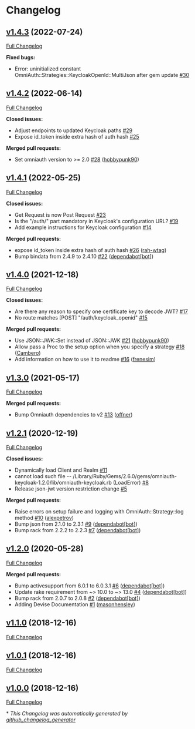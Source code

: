 # Changelog

## [v1.4.3](https://github.com/ccrockett/omniauth-keycloak/tree/v1.4.3) (2022-07-24)

[Full Changelog](https://github.com/ccrockett/omniauth-keycloak/compare/v1.4.2...v1.4.3)

**Fixed bugs:**

- Error: uninitialized constant OmniAuth::Strategies::KeycloakOpenId::MultiJson after gem update [\#30](https://github.com/ccrockett/omniauth-keycloak/issues/30)

## [v1.4.2](https://github.com/ccrockett/omniauth-keycloak/tree/v1.4.2) (2022-06-14)

[Full Changelog](https://github.com/ccrockett/omniauth-keycloak/compare/v1.4.1...v1.4.2)

**Closed issues:**

- Adjust endpoints to updated Keycloak paths [\#29](https://github.com/ccrockett/omniauth-keycloak/issues/29)
- Expose id\_token inside extra hash of auth hash [\#25](https://github.com/ccrockett/omniauth-keycloak/issues/25)

**Merged pull requests:**

- Set omniauth version to \>= 2.0 [\#28](https://github.com/ccrockett/omniauth-keycloak/pull/28) ([hobbypunk90](https://github.com/hobbypunk90))

## [v1.4.1](https://github.com/ccrockett/omniauth-keycloak/tree/v1.4.1) (2022-05-25)

[Full Changelog](https://github.com/ccrockett/omniauth-keycloak/compare/v1.4.0...v1.4.1)

**Closed issues:**

- Get Request is now Post Request [\#23](https://github.com/ccrockett/omniauth-keycloak/issues/23)
- Is the "/auth/" part mandatory in Keycloak's configuration URL? [\#19](https://github.com/ccrockett/omniauth-keycloak/issues/19)
- Add example instructions for Keycloak configuration [\#14](https://github.com/ccrockett/omniauth-keycloak/issues/14)

**Merged pull requests:**

- expose id\_token inside extra hash of auth hash [\#26](https://github.com/ccrockett/omniauth-keycloak/pull/26) ([rah-wtag](https://github.com/rah-wtag))
- Bump bindata from 2.4.9 to 2.4.10 [\#22](https://github.com/ccrockett/omniauth-keycloak/pull/22) ([dependabot[bot]](https://github.com/apps/dependabot))

## [v1.4.0](https://github.com/ccrockett/omniauth-keycloak/tree/v1.4.0) (2021-12-18)

[Full Changelog](https://github.com/ccrockett/omniauth-keycloak/compare/v1.3.0...v1.4.0)

**Closed issues:**

- Are there any reason to specify one certificate key to decode JWT? [\#17](https://github.com/ccrockett/omniauth-keycloak/issues/17)
- No route matches \[POST\] "/auth/keycloak\_openid" [\#15](https://github.com/ccrockett/omniauth-keycloak/issues/15)

**Merged pull requests:**

- Use JSON::JWK::Set instead of JSON::JWK [\#21](https://github.com/ccrockett/omniauth-keycloak/pull/21) ([hobbypunk90](https://github.com/hobbypunk90))
- Allow pass a Proc to the setup option when you specify a strategy [\#18](https://github.com/ccrockett/omniauth-keycloak/pull/18) ([Cambero](https://github.com/Cambero))
- Add information on how to use it to readme [\#16](https://github.com/ccrockett/omniauth-keycloak/pull/16) ([frenesim](https://github.com/frenesim))

## [v1.3.0](https://github.com/ccrockett/omniauth-keycloak/tree/v1.3.0) (2021-05-17)

[Full Changelog](https://github.com/ccrockett/omniauth-keycloak/compare/v1.2.1...v1.3.0)

**Merged pull requests:**

- Bump Omniauth dependencies to v2 [\#13](https://github.com/ccrockett/omniauth-keycloak/pull/13) ([offner](https://github.com/offner))

## [v1.2.1](https://github.com/ccrockett/omniauth-keycloak/tree/v1.2.1) (2020-12-19)

[Full Changelog](https://github.com/ccrockett/omniauth-keycloak/compare/v1.2.0...v1.2.1)

**Closed issues:**

- Dynamically load Client and Realm [\#11](https://github.com/ccrockett/omniauth-keycloak/issues/11)
- cannot load such file -- /Library/Ruby/Gems/2.6.0/gems/omniauth-keycloak-1.2.0/lib/omniauth-keycloak.rb \(LoadError\) [\#8](https://github.com/ccrockett/omniauth-keycloak/issues/8)
- Release json-jwt version restriction change [\#5](https://github.com/ccrockett/omniauth-keycloak/issues/5)

**Merged pull requests:**

- Raise errors on setup failure and logging with OmniAuth::Strategy::log method [\#10](https://github.com/ccrockett/omniauth-keycloak/pull/10) ([alexpetrov](https://github.com/alexpetrov))
- Bump json from 2.1.0 to 2.3.1 [\#9](https://github.com/ccrockett/omniauth-keycloak/pull/9) ([dependabot[bot]](https://github.com/apps/dependabot))
- Bump rack from 2.2.2 to 2.2.3 [\#7](https://github.com/ccrockett/omniauth-keycloak/pull/7) ([dependabot[bot]](https://github.com/apps/dependabot))

## [v1.2.0](https://github.com/ccrockett/omniauth-keycloak/tree/v1.2.0) (2020-05-28)

[Full Changelog](https://github.com/ccrockett/omniauth-keycloak/compare/v1.1.0...v1.2.0)

**Merged pull requests:**

- Bump activesupport from 6.0.1 to 6.0.3.1 [\#6](https://github.com/ccrockett/omniauth-keycloak/pull/6) ([dependabot[bot]](https://github.com/apps/dependabot))
- Update rake requirement from ~\> 10.0 to ~\> 13.0 [\#4](https://github.com/ccrockett/omniauth-keycloak/pull/4) ([dependabot[bot]](https://github.com/apps/dependabot))
- Bump rack from 2.0.7 to 2.0.8 [\#2](https://github.com/ccrockett/omniauth-keycloak/pull/2) ([dependabot[bot]](https://github.com/apps/dependabot))
- Adding Devise Documentation [\#1](https://github.com/ccrockett/omniauth-keycloak/pull/1) ([masonhensley](https://github.com/masonhensley))

## [v1.1.0](https://github.com/ccrockett/omniauth-keycloak/tree/v1.1.0) (2018-12-16)

[Full Changelog](https://github.com/ccrockett/omniauth-keycloak/compare/v1.0.1...v1.1.0)

## [v1.0.1](https://github.com/ccrockett/omniauth-keycloak/tree/v1.0.1) (2018-12-16)

[Full Changelog](https://github.com/ccrockett/omniauth-keycloak/compare/v1.0.0...v1.0.1)

## [v1.0.0](https://github.com/ccrockett/omniauth-keycloak/tree/v1.0.0) (2018-12-16)

[Full Changelog](https://github.com/ccrockett/omniauth-keycloak/compare/7877c8a75f9e3f342b49bf808fa69965377d60b5...v1.0.0)



\* *This Changelog was automatically generated by [github_changelog_generator](https://github.com/github-changelog-generator/github-changelog-generator)*
